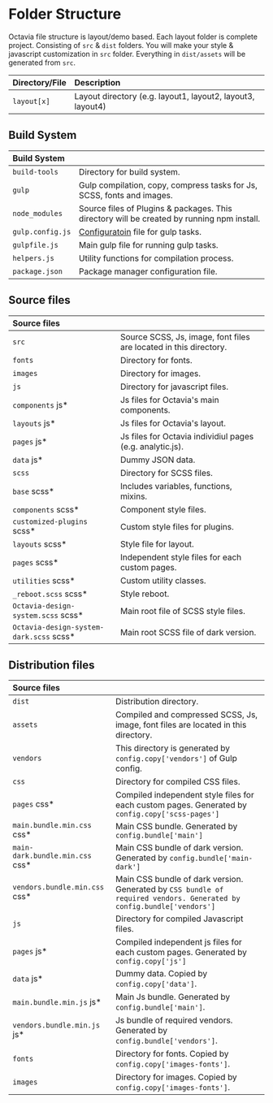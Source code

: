 # Folder Structure

Octavia file structure is layout/demo based. Each layout folder is complete project. Consisting of `src` & `dist` folders. You will make your style & javascript customization in `src` folder. Everything in `dist/assets` will be generated from `src`.

| Directory/File | Description                                                |
| :------------- | :--------------------------------------------------------- |
| `layout[x]`    | Layout directory (e.g. layout1, layout2, layout3, layout4) |

## Build System

| Build System     |                                                                                            |
| :--------------- | :----------------------------------------------------------------------------------------- |
| `build-tools`    | Directory for build system.                                                                |
| `gulp`           | Gulp compilation, copy, compress tasks for Js, SCSS, fonts and images.                     |
| `node_modules`   | Source files of Plugins & packages. This directory will be created by running npm install. |
| `gulp.config.js` | [Configuratoin](https://Octavia.ui-lib.com/html/doc/gulp-config.html) file for gulp tasks. |
| `gulpfile.js`    | Main gulp file for running gulp tasks.                                                     |
| `helpers.js`     | Utility functions for compilation process.                                                 |
| `package.json`   | Package manager configuration file.                                                        |

## Source files

| Source files                             |                                                                   |
| :--------------------------------------- | :---------------------------------------------------------------- |
| `src`                                    | Source SCSS, Js, image, font files are located in this directory. |
| `fonts`                                  | Directory for fonts.                                              |
| `images`                                 | Directory for images.                                             |
| `js`                                     | Directory for javascript files.                                   |
| `components` js\*                        | Js files for Octavia's main components.                           |
| `layouts` js\*                           | Js files for Octavia's layout.                                    |
| `pages` js\*                             | Js files for Octavia individiul pages (e.g. analytic.js).         |
| `data` js\*                              | Dummy JSON data.                                                  |
| `scss`                                   | Directory for SCSS files.                                         |
| `base` scss\*                            | Includes variables, functions, mixins.                            |
| `components` scss\*                      | Component style files.                                            |
| `customized-plugins` scss\*              | Custom style files for plugins.                                   |
| `layouts` scss\*                         | Style file for layout.                                            |
| `pages` scss\*                           | Independent style files for each custom pages.                    |
| `utilities` scss\*                       | Custom utility classes.                                           |
| `_reboot.scss` scss\*                    | Style reboot.                                                     |
| `Octavia-design-system.scss` scss\*      | Main root file of SCSS style files.                               |
| `Octavia-design-system-dark.scss` scss\* | Main root SCSS file of dark version.                              |

## Distribution files

| Source files                     |                                                                                                                       |
| :------------------------------- | :-------------------------------------------------------------------------------------------------------------------- |
| `dist`                           | Distribution directory.                                                                                               |
| `assets`                         | Compiled and compressed SCSS, Js, image, font files are located in this directory.                                    |
| `vendors`                        | This directory is generated by `config.copy['vendors']` of Gulp config.                                               |
| `css`                            | Directory for compiled CSS files.                                                                                     |
| `pages` css\*                    | Compiled independent style files for each custom pages. Generated by `config.copy['scss-pages']`                      |
| `main.bundle.min.css` css\*      | Main CSS bundle. Generated by `config.bundle['main']`                                                                 |
| `main-dark.bundle.min.css` css\* | Main CSS bundle of dark version. Generated by `config.bundle['main-dark']`                                            |
| `vendors.bundle.min.css` css\*   | Main CSS bundle of dark version. Generated by `CSS bundle of required vendors. Generated by config.bundle['vendors']` |
| `js`                             | Directory for compiled Javascript files.                                                                              |
| `pages` js\*                     | Compiled independent js files for each custom pages. Generated by `config.copy['js']`                                 |
| `data` js\*                      | Dummy data. Copied by `config.copy['data']`.                                                                          |
| `main.bundle.min.js` js\*        | Main Js bundle. Generated by `config.bundle['main']`.                                                                 |
| `vendors.bundle.min.js` js\*     | Js bundle of required vendors. Generated by `config.bundle['vendors']`.                                               |
| `fonts`                          | Directory for fonts. Copied by `config.copy['images-fonts']`.                                                         |
| `images`                         | Directory for images. Copied by `config.copy['images-fonts']`.                                                        |
